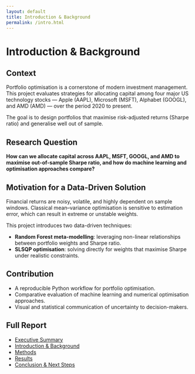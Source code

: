 ```yaml
---
layout: default
title: Introduction & Background
permalink: /intro.html
---
```


# Introduction & Background

## Context
Portfolio optimisation is a cornerstone of modern investment management. This project evaluates strategies for allocating capital among four major US technology stocks — Apple (AAPL), Microsoft (MSFT), Alphabet (GOOGL), and AMD (AMD) — over the period 2020 to present.  

The goal is to design portfolios that maximise risk-adjusted returns (Sharpe ratio) and generalise well out of sample.  

## Research Question
**How can we allocate capital across AAPL, MSFT, GOOGL, and AMD to maximise out-of-sample Sharpe ratio, and how do machine learning and optimisation approaches compare?**  

## Motivation for a Data-Driven Solution
Financial returns are noisy, volatile, and highly dependent on sample windows. Classical mean–variance optimisation is sensitive to estimation error, which can result in extreme or unstable weights.  

This project introduces two data-driven techniques:  
- **Random Forest meta-modelling**: leveraging non-linear relationships between portfolio weights and Sharpe ratio.  
- **SLSQP optimisation**: solving directly for weights that maximise Sharpe under realistic constraints.  

## Contribution
- A reproducible Python workflow for portfolio optimisation.  
- Comparative evaluation of machine learning and numerical optimisation approaches.  
- Visual and statistical communication of uncertainty to decision-makers.

## Full Report

- [Executive Summary](/index.md)  
- [Introduction & Background](/intro.md)  
- [Methods](/methods.md)  
- [Results](/results.md)  
- [Conclusion & Next Steps](/conclusion.md)
